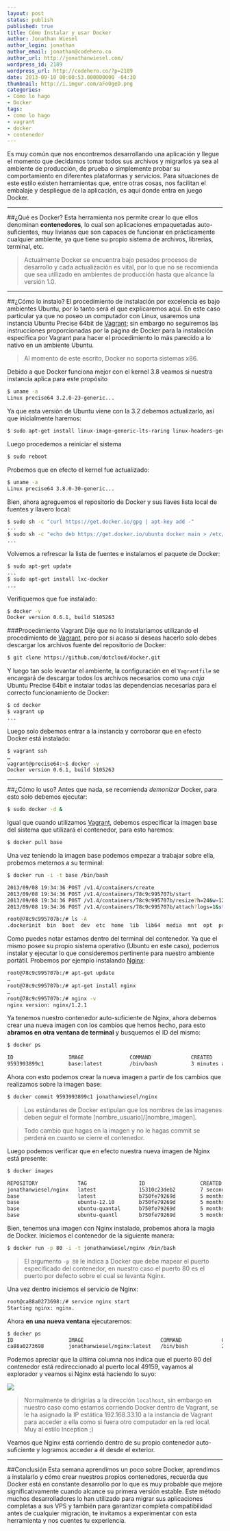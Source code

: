 ```yaml
---
layout: post
status: publish
published: true
title: Cómo Instalar y usar Docker
author: Jonathan Wiesel
author_login: jonathan
author_email: jonathan@codehero.co
author_url: http://jonathanwiesel.com/
wordpress_id: 2189
wordpress_url: http://codehero.co/?p=2189
date: 2013-09-10 00:00:53.000000000 -04:30
thumbnail: http://i.imgur.com/aFoOgeD.png
categories:
- Cómo lo hago
- Docker
tags:
- como lo hago
- vagrant
- docker
- contenedor
---
```

Es muy común que nos encontremos desarrollando una aplicación y llegue el momento que decidamos tomar todos sus archivos y migrarlos ya sea al ambiente de producción, de prueba o simplemente probar su comportamiento en diferentes plataformas y servicios. Para situaciones de este estilo existen herramientas que, entre otras cosas, nos facilitan el embalaje y despliegue de la aplicación, es aquí donde entra en juego Docker.

***
##¿Qué es Docker?
Esta herramienta nos permite crear lo que ellos denominan **contenedores**, lo cual son aplicaciones empaquetadas auto-suficientes, muy livianas que son capaces de funcionar en prácticamente cualquier ambiente, ya que tiene su propio sistema de archivos, librerías, terminal, etc.

> Actualmente Docker se encuentra bajo pesados procesos de desarrollo y cada actualización es vital, por lo que no se recomienda que sea utilizado en ambientes de producción hasta que alcance la versión 1.0.

***
##¿Cómo lo instalo?
El procedimiento de instalación por excelencia es bajo ambientes Ubuntu, por lo tanto será el que explicaremos aquí. En este caso particular ya que no poseo un computador con Linux, usaremos una instancia Ubuntu Precise 64bit de [Vagrant](http://codehero.co/como-instalar-y-configurar-vagrant/); sin embargo no seguiremos las instrucciones proporcionadas por la página de Docker para la instalación especifica por Vagrant para hacer el procedimiento lo más parecido a lo nativo en un ambiente Ubuntu.

> Al momento de este escrito, Docker no soporta sistemas x86.

Debido a que Docker funciona mejor con el kernel 3.8 veamos si nuestra instancia aplica para este propósito

```sh
$ uname -a
Linux precise64 3.2.0-23-generic...
```

Ya que esta versión de Ubuntu viene con la 3.2 debemos actualizarlo, así que inicialmente haremos:

```sh
$ sudo apt-get install linux-image-generic-lts-raring linux-headers-generic-lts-raring
```

Luego procedemos a reiniciar el sistema

```sh
$ sudo reboot
```

Probemos que en efecto el kernel fue actualizado:

```sh
$ uname -a
Linux precise64 3.8.0-30-generic...
```

Bien, ahora agreguemos el repositorio de Docker y sus llaves lista local de fuentes y llavero local:

```sh
$ sudo sh -c "curl https://get.docker.io/gpg | apt-key add -"
...
$ sudo sh -c "echo deb https://get.docker.io/ubuntu docker main > /etc/apt/sources.list.d/docker.list"
...
```

Volvemos a refrescar la lista de fuentes e instalamos el paquete de Docker:

```sh
$ sudo apt-get update
...
$ sudo apt-get install lxc-docker
...
```

Verifiquemos que fue instalado:

```sh
$ docker -v
Docker version 0.6.1, build 5105263
```

###Procedimiento Vagrant
Dije que no lo instalaríamos utilizando el procedimiento de [Vagrant](http://codehero.co/como-instalar-y-configurar-vagrant/), pero por si acaso si deseas hacerlo solo debes descargar los archivos fuente del repositorio de Docker:

```sh
$ git clone https://github.com/dotcloud/docker.git
```

Y luego tan solo levantar el ambiente, la configuración en el `Vagrantfile` se encargará de descargar todos los archivos necesarios como una *caja* Ubuntu Precise 64bit e instalar todas las dependencias necesarias para el correcto funcionamiento de Docker:

```sh
$ cd docker
$ vagrant up
...
```

Luego solo debemos entrar a la instancia y corroborar que en efecto Docker está instalado:

```sh
$ vagrant ssh
…
vagrant@precise64:~$ docker -v
Docker version 0.6.1, build 5105263
```
***
##¿Cómo lo uso?
Antes que nada, se recomienda *demonizar* Docker, para esto solo debemos ejecutar:

```sh
$ sudo docker -d &
```

Igual que cuando utilizamos [Vagrant](http://codehero.co/como-instalar-y-configurar-vagrant/), debemos especificar la imagen base del sistema que utilizará el contenedor, para esto haremos:

```sh
$ docker pull base
```

Una vez teniendo la imagen base podemos empezar a trabajar sobre ella, probemos meternos a su terminal:

```sh
$ docker run -i -t base /bin/bash

2013/09/08 19:34:36 POST /v1.4/containers/create
2013/09/08 19:34:36 POST /v1.4/containers/78c9c995707b/start
2013/09/08 19:34:36 POST /v1.4/containers/78c9c995707b/resize?h=24&w=127
2013/09/08 19:34:36 POST /v1.4/containers/78c9c995707b/attach?logs=1&stderr=1&stdin=1&stdout=1&stream=1

root@78c9c995707b:/# ls -A
.dockerinit  bin  boot  dev  etc  home  lib  lib64  media  mnt  opt  proc  root  run  sbin  selinux  srv  sys  tmp  usr  var
```

Como puedes notar estamos dentro del terminal del contenedor. Ya que el mismo posee su propio sistema operativo (Ubuntu en este caso), podemos instalar y ejecutar lo que consideremos pertinente para nuestro ambiente portátil. Probemos por ejemplo instalando [Nginx](http://codehero.co/como-instalar-nginx/):

```sh
root@78c9c995707b:/# apt-get update
…
root@78c9c995707b:/# apt-get install nginx
…
root@78c9c995707b:/# nginx -v
nginx version: nginx/1.2.1
```

Ya tenemos nuestro contenedor auto-suficiente de Nginx, ahora debemos crear una nueva imagen con los cambios que hemos hecho, para esto **abramos en otra ventana de terminal** y busquemos el ID del mismo:

```sh
$ docker ps

ID                  IMAGE               COMMAND             CREATED             STATUS              PORTS
9593993899c1        base:latest         /bin/bash           3 minutes ago       Up 3 minutes
```

Ahora con esto podemos crear la nueva imagen a partir de los cambios que realizamos sobre la imagen base:

```sh
$ docker commit 9593993899c1 jonathanwiesel/nginx
```

> Los estándares de Docker estipulan que los nombres de las imagenes deben seguir el formate [nombre_usuario]/[nombre_imagen].

> Todo cambio que hagas en la imagen y no le hagas commit se perderá en cuanto se cierre el contenedor.

Luego podemos verificar que en efecto nuestra nueva imagen de Nginx está presente:

```sh
$ docker images

REPOSITORY             TAG                 ID                  CREATED             SIZE
jonathanwiesel/nginx   latest              15310c23deb2        7 seconds ago       12.34 kB (virtual 180.1 MB)
base                   latest              b750fe79269d        5 months ago        24.65 kB (virtual 180.1 MB)
base                   ubuntu-12.10        b750fe79269d        5 months ago        24.65 kB (virtual 180.1 MB)
base                   ubuntu-quantal      b750fe79269d        5 months ago        24.65 kB (virtual 180.1 MB)
base                   ubuntu-quantl       b750fe79269d        5 months ago        24.65 kB (virtual 180.1 MB)
```

Bien, tenemos una imagen con Nginx instalado, probemos ahora la magia de Docker. Iniciemos el contenedor de la siguiente manera:

```sh
$ docker run -p 80 -i -t jonathanwiesel/nginx /bin/bash
```

> El argumento `-p 80` le indica a Docker que debe mapear el puerto especificado del contenedor, en nuestro caso el puerto 80 es el puerto por defecto sobre el cual se levanta Nginx.

Una vez dentro iniciemos el servicio de Nginx:

```sh
root@ca88a0273698:/# service nginx start
Starting nginx: nginx.
```

Ahora **en una nueva ventana** ejecutaremos:

```sh
$ docker ps
ID                  IMAGE                         COMMAND             CREATED             STATUS              PORTS
ca88a0273698        jonathanwiesel/nginx:latest   /bin/bash           2 minutes ago       Up 2 minutes        49159->80
```

Podemos apreciar que la última columna nos indica que el puerto 80 del contenedor está redireccionado al puerto local 49159, vayamos al explorador y veamos si Nginx está haciendo lo suyo:

![](http://i.imgur.com/Bxkca2o.png)

> Normalmente te dirigirías a la dirección `localhost`, sin embargo en nuestro caso como estamos corriendo Docker dentro de Vagrant, se le ha asignado la IP estática 192.168.33.10 a la instancia de Vagrant para acceder a ella como si fuera otro computador en la red local. Muy al estilo Inception ;)

Veamos que Nginx está corriendo dentro de su propio contenedor auto-suficiente y logramos acceder a él desde el exterior.

***
##Conclusión
Esta semana aprendimos un poco sobre Docker, aprendimos a instalarlo y cómo crear nuestros propios contenedores, recuerda que Docker está en constante desarrollo por lo que es muy probable que mejore significativamente cuando alcance su primera versión estable. Este método muchos desarrolladores lo han utilizado para migrar sus aplicaciones completas a sus VPS y también para garantizar completa compatibilidad antes de cualquier migración, te invitamos a experimentar con esta herramienta y nos cuentes tu experiencia.
